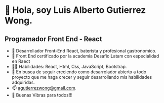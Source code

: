 # 👋 Hola, soy Luis Alberto Gutierrez Wong.
## Programador Front End - React 

- 👀 Desarrollador Front-End React, baterista y profesional gastronomico.
- 🌱 Front End certificado por la academia Desafio Latam con especialidad en Raect 
- 🐱‍👤 Habilidades: React, Html, Css, JavaScript, Bootstrap.
- 💞️ En busca de seguir creciendo como desarrolador abierto a todo proyecto que me haga crecer y seguir desarrollando mis habilidades adquiridas.
- 📫 agutierrezwong@gmail.com.
- 🌱 Buenas Vibras para todos!!!

<!---
LuisGutWo/LuisGutWo is a ✨ special ✨ repository because its `README.md` (this file) appears on your GitHub profile.
You can click the Preview link to take a look at your changes.
--->
